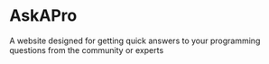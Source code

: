 # AskAPro

A website designed for getting quick answers to your programming questions from the community or experts
